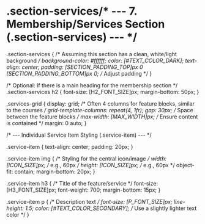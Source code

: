 # .section-services/* --- 7. Membership/Services Section (.section-services) --- */

.section-services {
    /* Assuming this section has a clean, white/light background */
    background-color: #ffffff; 
    color: [#TEXT_COLOR_DARK]; 
    text-align: center;
    padding: [SECTION_PADDING_TOP]px 0 [SECTION_PADDING_BOTTOM]px 0; /* Adjust padding */
}

/* Optional: If there is a main heading for the membership section */
.section-services h2 {
    font-size: [H2_FONT_SIZE]px;
    margin-bottom: 50px;
}

.services-grid {
    display: grid;
    /* Often 4 columns for feature blocks, similar to the courses */
    grid-template-columns: repeat(4, 1fr); 
    gap: 30px; /* Space between the feature blocks */
    max-width: [MAX_WIDTH]px; /* Ensure content is contained */
    margin: 0 auto;
}

/* --- Individual Service Item Styling (.service-item) --- */

.service-item {
    text-align: center;
    padding: 20px;
}

.service-item img {
    /* Styling for the central icon/image */
    width: [ICON_SIZE]px; /* e.g., 60px */
    height: [ICON_SIZE]px; /* e.g., 60px */
    object-fit: contain;
    margin-bottom: 20px;
}

.service-item h3 {
    /* Title of the feature/service */
    font-size: [H3_FONT_SIZE]px;
    font-weight: 700;
    margin-bottom: 15px;
}

.service-item p {
    /* Description text */
    font-size: [P_FONT_SIZE]px;
    line-height: 1.5;
    color: [#TEXT_COLOR_SECONDARY]; /* Use a slightly lighter text color */
}
